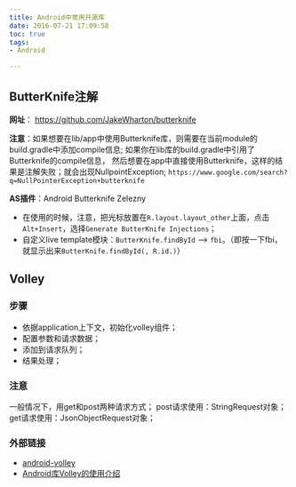 ```yaml
---
title: Android中常用开源库
date: 2016-07-21 17:09:58
toc: true
tags:
- Android

---
```

## ButterKnife注解

**网址**： https://github.com/JakeWharton/butterknife

**注意**：如果想要在lib/app中使用Butterknife库，则需要在当前module的build.gradle中添加compile信息;
如果你在lib库的build.gradle中引用了Butterknife的compile信息，
然后想要在app中直接使用Butterknife，这样的结果是注解失败；就会出现NullpointException;
`https://www.google.com/search?q=NullPointerException+butterknife`

**AS插件**：Android Butterknife Zelezny
- 在使用的时候，注意，把光标放置在`R.layout.layout_other`上面，点击`Alt+Insert`，选择`Generate ButterKnife Injections`；
- 自定义live template模块：`ButterKnife.findById` --> `fbi`。（即按一下fbi，就显示出来`ButterKnife.findById(, R.id.)`）


## Volley
### 步骤
- 依据application上下文，初始化volley组件；
- 配置参数和请求数据；
- 添加到请求队列；
- 结果处理；

### 注意
一般情况下，用get和post两种请求方式；
post请求使用：StringRequest对象；
get请求使用：JsonObjectRequest对象；

### 外部链接
- [android-volley](https://github.com/mcxiaoke/android-volley)
- [Android库Volley的使用介绍](http://bxbxbai.github.io/2014/09/14/android-working-with-volley/)